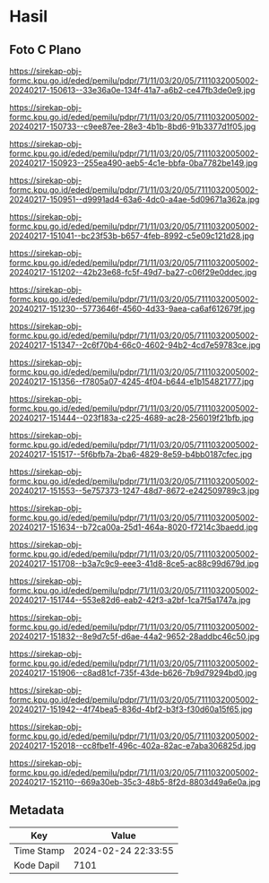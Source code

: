 # Hasil

## Foto C Plano

https://sirekap-obj-formc.kpu.go.id/eded/pemilu/pdpr/71/11/03/20/05/7111032005002-20240217-150613--33e36a0e-134f-41a7-a6b2-ce47fb3de0e9.jpg

https://sirekap-obj-formc.kpu.go.id/eded/pemilu/pdpr/71/11/03/20/05/7111032005002-20240217-150733--c9ee87ee-28e3-4b1b-8bd6-91b3377d1f05.jpg

https://sirekap-obj-formc.kpu.go.id/eded/pemilu/pdpr/71/11/03/20/05/7111032005002-20240217-150923--255ea490-aeb5-4c1e-bbfa-0ba7782be149.jpg

https://sirekap-obj-formc.kpu.go.id/eded/pemilu/pdpr/71/11/03/20/05/7111032005002-20240217-150951--d9991ad4-63a6-4dc0-a4ae-5d09671a362a.jpg

https://sirekap-obj-formc.kpu.go.id/eded/pemilu/pdpr/71/11/03/20/05/7111032005002-20240217-151041--bc23f53b-b657-4feb-8992-c5e09c121d28.jpg

https://sirekap-obj-formc.kpu.go.id/eded/pemilu/pdpr/71/11/03/20/05/7111032005002-20240217-151202--42b23e68-fc5f-49d7-ba27-c06f29e0ddec.jpg

https://sirekap-obj-formc.kpu.go.id/eded/pemilu/pdpr/71/11/03/20/05/7111032005002-20240217-151230--5773646f-4560-4d33-9aea-ca6af612679f.jpg

https://sirekap-obj-formc.kpu.go.id/eded/pemilu/pdpr/71/11/03/20/05/7111032005002-20240217-151347--2c6f70b4-66c0-4602-94b2-4cd7e59783ce.jpg

https://sirekap-obj-formc.kpu.go.id/eded/pemilu/pdpr/71/11/03/20/05/7111032005002-20240217-151356--f7805a07-4245-4f04-b644-e1b154821777.jpg

https://sirekap-obj-formc.kpu.go.id/eded/pemilu/pdpr/71/11/03/20/05/7111032005002-20240217-151444--023f183a-c225-4689-ac28-256019f21bfb.jpg

https://sirekap-obj-formc.kpu.go.id/eded/pemilu/pdpr/71/11/03/20/05/7111032005002-20240217-151517--5f6bfb7a-2ba6-4829-8e59-b4bb0187cfec.jpg

https://sirekap-obj-formc.kpu.go.id/eded/pemilu/pdpr/71/11/03/20/05/7111032005002-20240217-151553--5e757373-1247-48d7-8672-e242509789c3.jpg

https://sirekap-obj-formc.kpu.go.id/eded/pemilu/pdpr/71/11/03/20/05/7111032005002-20240217-151634--b72ca00a-25d1-464a-8020-f7214c3baedd.jpg

https://sirekap-obj-formc.kpu.go.id/eded/pemilu/pdpr/71/11/03/20/05/7111032005002-20240217-151708--b3a7c9c9-eee3-41d8-8ce5-ac88c99d679d.jpg

https://sirekap-obj-formc.kpu.go.id/eded/pemilu/pdpr/71/11/03/20/05/7111032005002-20240217-151744--553e82d6-eab2-42f3-a2bf-1ca7f5a1747a.jpg

https://sirekap-obj-formc.kpu.go.id/eded/pemilu/pdpr/71/11/03/20/05/7111032005002-20240217-151832--8e9d7c5f-d6ae-44a2-9652-28addbc46c50.jpg

https://sirekap-obj-formc.kpu.go.id/eded/pemilu/pdpr/71/11/03/20/05/7111032005002-20240217-151906--c8ad81cf-735f-43de-b626-7b9d79294bd0.jpg

https://sirekap-obj-formc.kpu.go.id/eded/pemilu/pdpr/71/11/03/20/05/7111032005002-20240217-151942--4f74bea5-836d-4bf2-b3f3-f30d60a15f65.jpg

https://sirekap-obj-formc.kpu.go.id/eded/pemilu/pdpr/71/11/03/20/05/7111032005002-20240217-152018--cc8fbe1f-496c-402a-82ac-e7aba306825d.jpg

https://sirekap-obj-formc.kpu.go.id/eded/pemilu/pdpr/71/11/03/20/05/7111032005002-20240217-152110--669a30eb-35c3-48b5-8f2d-8803d49a6e0a.jpg


## Metadata

| Key        | Value               |
| ---------- | ------------------- |
| Time Stamp | 2024-02-24 22:33:55 |
| Kode Dapil | 7101                |



